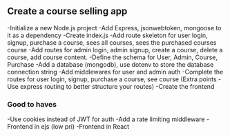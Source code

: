 ## Create a course selling app

-Initialize a new Node.js project
-Add Express, jsonwebtoken, mongoose to it as a dependency
-Create index.js
-Add route skeleton for user login, signup, purchase a course, sees all courses, sees the purchased courses course
-Add routes for admin login, admin signup, create a course, delete a course, add course content.
-Define the schema for User, Admin, Course, Purchase
-Add a database (mongodb), use dotenv to store the database connection string
-Add middlewares for user and admin auth
-Complete the routes for user login, signup, purchase a course, see course (Extra points - Use express routing to better structure your routes)
-Create the frontend


### Good to haves

-Use cookies instead of JWT for auth
-Add a rate limiting middleware
-Frontend in ejs (low pri)
-Frontend in React